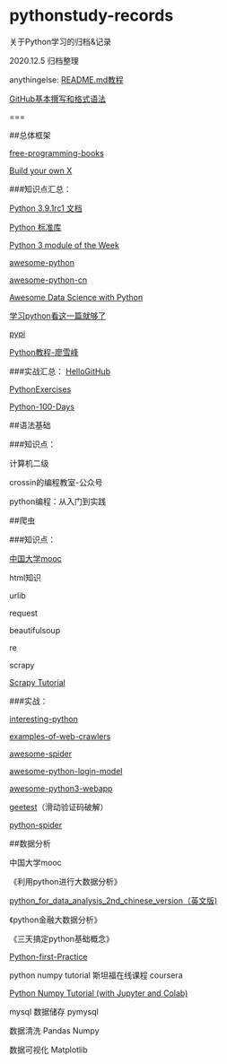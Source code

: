 # pythonstudy-records

关于Python学习的归档&记录

2020.12.5 归档整理

anythingelse:
[README.md教程](https://www.cnblogs.com/sishuiliuyun/p/4401915.html)

[GitHub基本撰写和格式语法](https://docs.github.com/cn/free-pro-team@latest/github/writing-on-github/basic-writing-and-formatting-syntax)


===

##总体框架

[free-programming-books](https://github.com/EbookFoundation/free-programming-books)

[Build your own X](https://github.com/danistefanovic/build-your-own-x)

###知识点汇总：

[Python 3.9.1rc1 文档](https://docs.python.org/zh-cn/3/index.html)

[Python 标准库](https://docs.python.org/zh-cn/3/library/index.html)

[Python 3 module of the Week](https://pymotw.com/3/index.html)

[awesome-python](https://github.com/vinta/awesome-python)

[awesome-python-cn](https://github.com/jobbole/awesome-python-cn)

[Awesome Data Science with Python](https://github.com/r0f1/datascience)

[学习python看这一篇就够了](https://zhuanlan.zhihu.com/p/187297674)

[pypi](https://pypi.org/)

[Python教程-廖雪峰](https://www.liaoxuefeng.com/wiki/1016959663602400)


###实战汇总：
[HelloGitHub](cninfo.com.cn/new/index)

[PythonExercises](https://github.com/greyli/PythonExercises)

[Python-100-Days](https://github.com/jackfrued/Python-100-Days)

##语法基础

###知识点：

计算机二级

crossin的编程教室-公众号

python编程：从入门到实践

##爬虫

###知识点：

[中国大学mooc](https://www.icourse163.org/learn/BIT-1001870001?tid=1461946455#/learn/content)

html知识

urlib

request

beautifulsoup

re

scrapy

[Scrapy Tutorial](https://docs.scrapy.org/en/latest/intro/tutorial.html)

###实战：

[interesting-python](https://github.com/Alfred1984/interesting-python)

[examples-of-web-crawlers](https://github.com/shengqiangzhang/examples-of-web-crawlers)

[awesome-spider](https://github.com/facert/awesome-spider)

[awesome-python-login-model](https://github.com/Kr1s77/awesome-python-login-model)

[awesome-python3-webapp](https://github.com/michaelliao/awesome-python3-webapp)

[geetest](https://github.com/darbra/geetest)（滑动验证码破解）

[python-spider](https://github.com/Jack-Cherish/python-spider)

##数据分析

中国大学mooc

《利用python进行大数据分析》

[python_for_data_analysis_2nd_chinese_version（英文版)](https://github.com/iamseancheney/python_for_data_analysis_2nd_chinese_version)

《python金融大数据分析》

《三天搞定python基础概念》

[Python-first-Practice](https://github.com/MurphyWan/Python-first-Practice)

python numpy tutorial 斯坦福在线课程 coursera

[Python Numpy Tutorial (with Jupyter and Colab)](https://cs231n.github.io/python-numpy-tutorial/)

mysql 数据储存 pymysql

数据清洗 Pandas Numpy

数据可视化 Matplotlib
